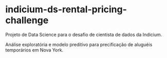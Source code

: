 # indicium-ds-rental-pricing-challenge
Projeto de Data Science para o desafio de cientista de dados da Indicium.

Análise exploratória e modelo preditivo para precificação de aluguéis temporários em Nova York.
